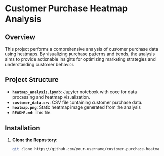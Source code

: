 # Customer Purchase Heatmap Analysis

## Overview

This project performs a comprehensive analysis of customer purchase data using heatmaps. By visualizing purchase patterns and trends, the analysis aims to provide actionable insights for optimizing marketing strategies and understanding customer behavior.

## Project Structure

- **`heatmap_analysis.ipynb`**: Jupyter notebook with code for data processing and heatmap visualization.
- **`customer_data.csv`**: CSV file containing customer purchase data.
- **`heatmap.png`**: Static heatmap image generated from the analysis.
- **`README.md`**: This file.

## Installation

1. **Clone the Repository:**
   ```bash
   git clone https://github.com/your-username/customer-purchase-heatmap-analysis.git

